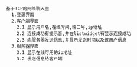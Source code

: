   
            基于TCP的网络聊天室
              1.登录界面
              2.客户端界面
                2.1 显示用户名,在线时间,端口号,ip地址
                2.2 连接成功有提示音,并在listwidget有显示连接成功
                2.3 向服务器发送信息,并显示发送时间以及该用户信息
              3.服务器界面
                3.1 显示在线可用的ip地址
                3.2 发送信息给客户端
